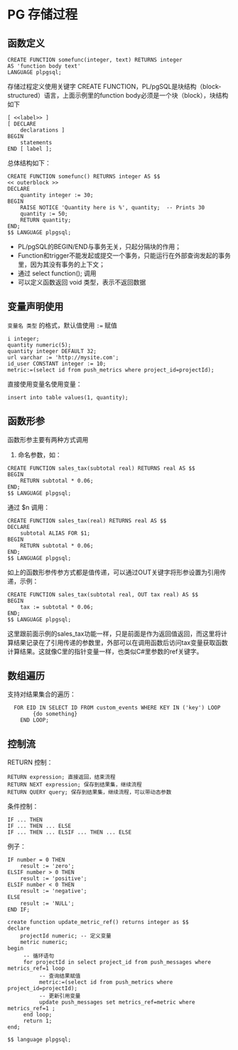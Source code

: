 # PG 存储过程

## 函数定义

```
CREATE FUNCTION somefunc(integer, text) RETURNS integer
AS 'function body text'
LANGUAGE plpgsql;
```
存储过程定义使用关键字 CREATE FUNCTION，PL/pgSQL是块结构（block-structured）语言，上面示例里的function body必须是一个块（block），块结构如下
```
[ <<label>> ]
[ DECLARE
    declarations ]
BEGIN
    statements
END [ label ];
```

总体结构如下：
```
CREATE FUNCTION somefunc() RETURNS integer AS $$
<< outerblock >>
DECLARE
    quantity integer := 30;
BEGIN
    RAISE NOTICE 'Quantity here is %', quantity;  -- Prints 30
    quantity := 50;
    RETURN quantity;
END;
$$ LANGUAGE plpgsql;
```
* PL/pgSQL的BEGIN/END与事务无关，只起分隔块的作用；
* Function和trigger不能发起或提交一个事务，只能运行在外部查询发起的事务里，因为其没有事务的上下文；
* 通过 select function(); 调用
* 可以定义函数返回 void 类型，表示不返回数据

## 变量声明使用 

`变量名 类型` 的格式，默认值使用 `:=` 赋值
```
i integer;
quantity numeric(5);
quantity integer DEFAULT 32;
url varchar := 'http://mysite.com';
id_user CONSTANT integer := 10;
metric:=(select id from push_metrics where project_id=projectId);
```
直接使用变量名使用变量：
```
insert into table values(1, quantity);
```

## 函数形参

函数形参主要有两种方式调用

1) 命名参数，如：
```
CREATE FUNCTION sales_tax(subtotal real) RETURNS real AS $$
BEGIN
    RETURN subtotal * 0.06;
END;
$$ LANGUAGE plpgsql;
```
通过 $n 调用：
```
CREATE FUNCTION sales_tax(real) RETURNS real AS $$
DECLARE
    subtotal ALIAS FOR $1;
BEGIN
    RETURN subtotal * 0.06;
END;
$$ LANGUAGE plpgsql;
```

如上的函数形参传参方式都是值传递，可以通过OUT关键字将形参设置为引用传递，示例：
```
CREATE FUNCTION sales_tax(subtotal real, OUT tax real) AS $$
BEGIN
    tax := subtotal * 0.06;
END;
$$ LANGUAGE plpgsql;
```
这里跟前面示例的sales_tax功能一样，只是前面是作为返回值返回，而这里将计算结果记录在了引用传递的参数里，外部可以在调用函数后访问tax变量获取函数计算结果。这就像C里的指针变量一样，也类似C#里参数的ref关键字。

## 数组遍历
支持对结果集合的遍历：
```
  FOR EID IN SELECT ID FROM custom_events WHERE KEY IN ('key') LOOP
        {do something}  
    END LOOP;
```

## 控制流

RETURN 控制：
```
RETURN expression; 直接返回，结束流程
RETURN NEXT expression; 保存到结果集，继续流程
RETURN QUERY query; 保存到结果集，继续流程，可以带动态参数
```

条件控制：
```
IF ... THEN
IF ... THEN ... ELSE
IF ... THEN ... ELSIF ... THEN ... ELSE
```
例子：
```
IF number = 0 THEN
    result := 'zero';
ELSIF number > 0 THEN
    result := 'positive';
ELSIF number < 0 THEN
    result := 'negative';
ELSE
    result := 'NULL';
END IF;
```
```
create function update_metric_ref() returns integer as $$
declare 
	projectId numeric; -- 定义变量
	metric numeric;
begin 
     -- 循环语句
     for projectId in select project_id from push_messages where metrics_ref=1 loop 
          -- 查询结果赋值
          metric:=(select id from push_metrics where project_id=projectId);
          -- 更新引用变量
          update push_messages set metrics_ref=metric where metrics_ref=1 ;
     end loop;
     return 1;
end;

$$ language plpgsql;

```
